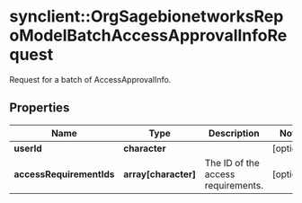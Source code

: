 # synclient::OrgSagebionetworksRepoModelBatchAccessApprovalInfoRequest

Request for a batch of AccessApprovalInfo.

## Properties
Name | Type | Description | Notes
------------ | ------------- | ------------- | -------------
**userId** | **character** |  | [optional] 
**accessRequirementIds** | **array[character]** | The ID of the access requirements. | [optional] 


